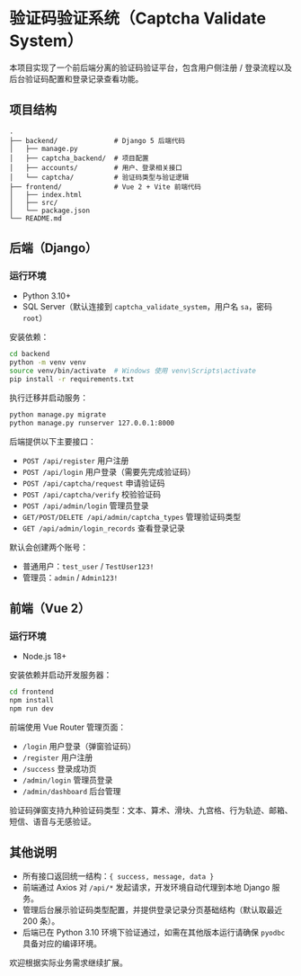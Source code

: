 # 验证码验证系统（Captcha Validate System）

本项目实现了一个前后端分离的验证码验证平台，包含用户侧注册 / 登录流程以及后台验证码配置和登录记录查看功能。

## 项目结构

```
.
├── backend/              # Django 5 后端代码
│   ├── manage.py
│   ├── captcha_backend/  # 项目配置
│   ├── accounts/         # 用户、登录相关接口
│   └── captcha/          # 验证码类型与验证逻辑
├── frontend/             # Vue 2 + Vite 前端代码
│   ├── index.html
│   ├── src/
│   └── package.json
└── README.md
```

## 后端（Django）

### 运行环境

- Python 3.10+
- SQL Server（默认连接到 `captcha_validate_system`，用户名 `sa`，密码 `root`）

安装依赖：

```bash
cd backend
python -m venv venv
source venv/bin/activate  # Windows 使用 venv\Scripts\activate
pip install -r requirements.txt
```

执行迁移并启动服务：

```bash
python manage.py migrate
python manage.py runserver 127.0.0.1:8000
```

后端提供以下主要接口：

- `POST /api/register` 用户注册
- `POST /api/login` 用户登录（需要先完成验证码）
- `POST /api/captcha/request` 申请验证码
- `POST /api/captcha/verify` 校验验证码
- `POST /api/admin/login` 管理员登录
- `GET/POST/DELETE /api/admin/captcha_types` 管理验证码类型
- `GET /api/admin/login_records` 查看登录记录

默认会创建两个账号：

- 普通用户：`test_user` / `TestUser123!`
- 管理员：`admin` / `Admin123!`

## 前端（Vue 2）

### 运行环境

- Node.js 18+

安装依赖并启动开发服务器：

```bash
cd frontend
npm install
npm run dev
```

前端使用 Vue Router 管理页面：

- `/login` 用户登录（弹窗验证码）
- `/register` 用户注册
- `/success` 登录成功页
- `/admin/login` 管理员登录
- `/admin/dashboard` 后台管理

验证码弹窗支持九种验证码类型：文本、算术、滑块、九宫格、行为轨迹、邮箱、短信、语音与无感验证。

## 其他说明

- 所有接口返回统一结构：`{ success, message, data }`
- 前端通过 Axios 对 `/api/*` 发起请求，开发环境自动代理到本地 Django 服务。
- 管理后台展示验证码类型配置，并提供登录记录分页基础结构（默认取最近 200 条）。
- 后端已在 Python 3.10 环境下验证通过，如需在其他版本运行请确保 `pyodbc` 具备对应的编译环境。

欢迎根据实际业务需求继续扩展。
